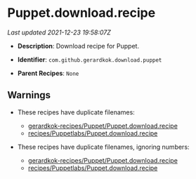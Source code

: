 # Puppet.download.recipe

_Last updated 2021-12-23 19:58:07Z_

- **Description**: Download recipe for Puppet.

- **Identifier**: `com.github.gerardkok.download.puppet`

- **Parent Recipes**: `None`

## Warnings

- These recipes have duplicate filenames:
    - [gerardkok-recipes/Puppet/Puppet.download.recipe](/autopkg-dupe-tracker/gerardkok-recipes/Puppet/Puppet.download.recipe)
    - [recipes/Puppetlabs/Puppet.download.recipe](/autopkg-dupe-tracker/recipes/Puppetlabs/Puppet.download.recipe)

- These recipes have duplicate filenames, ignoring numbers:
    - [gerardkok-recipes/Puppet/Puppet.download.recipe](/autopkg-dupe-tracker/gerardkok-recipes/Puppet/Puppet.download.recipe)
    - [recipes/Puppetlabs/Puppet.download.recipe](/autopkg-dupe-tracker/recipes/Puppetlabs/Puppet.download.recipe)